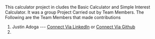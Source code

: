 This calculator project in cludes the Basic Calculator and Simple Interest Calculator.
It was a group Project Carried out by Team Members.
The Following are the Team Members that made contributions
1. Justin Adoga --- <a href="https://linkedin.com/in/pjadoga">Connect Via LinkedIn</a> or <a href="https://github.com/pjadoga">Connect Via Github</a>
2. 
